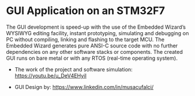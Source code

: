 # GUI Application on an STM32F7

The GUI development is speed-up with the use of the Embedded Wizard’s WYSIWYG editing facility, instant prototyping, simulating and debugging on PC without compiling, linking and flashing to the target MCU. The Embedded Wizard generates pure ANSI-C source code with no further dependencies on any other software stacks or components. The created GUI runs on bare metal or with any RTOS (real-time operating system).

- The work of the project and software simulation:  https://youtu.be/u_DeV4EHyiI

- GUI Design by: https://www.linkedin.com/in/musacufalci/

